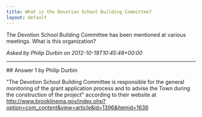 ```yaml
---
title: What is the Devotion School Building Committee?
layout: default
---
```

The  Devotion School Building Committee has been mentioned at various meetings. What is this organization?

*Asked by Philip Durbin on 2012-10-19T10:45:48+00:00*

<hr>
## Answer 1 by Philip Durbin

"The Devotion School Building Committee is responsible for the general monitoring of the grant application process and to advise the Town during the construction of the project" according to their website at http://www.brooklinema.gov/index.php?option=com_content&view=article&id=1396&Itemid=1636

